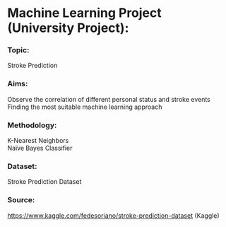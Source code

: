 # Machine Learning Project (University Project):

### Topic:
Stroke Prediction

### Aims:
Observe the correlation of different personal status and stroke events</br>
Finding the most suitable machine learning approach
          
### Methodology:
K-Nearest Neighbors</br>
Naïve Bayes Classifier
              
### Dataset:
Stroke Prediction Dataset
### Source:
https://www.kaggle.com/fedesoriano/stroke-prediction-dataset (Kaggle)
